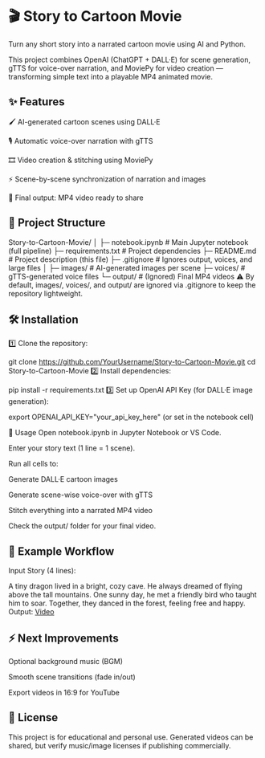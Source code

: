 # 🎬 Story to Cartoon Movie
Turn any short story into a narrated cartoon movie using AI and Python.

This project combines OpenAI (ChatGPT + DALL·E) for scene generation, gTTS for voice-over narration, and MoviePy for video creation — transforming simple text into a playable MP4 animated movie.

## ✨ Features
🖌️ AI-generated cartoon scenes using DALL·E

🎙️ Automatic voice-over narration with gTTS

🎞️ Video creation & stitching using MoviePy

⚡ Scene-by-scene synchronization of narration and images

🎥 Final output: MP4 video ready to share


## 📂 Project Structure

Story-to-Cartoon-Movie/
│
├─ notebook.ipynb          # Main Jupyter notebook (full pipeline)
├─ requirements.txt        # Project dependencies
├─ README.md               # Project description (this file)
├─ .gitignore              # Ignores output, voices, and large files
│
├─ images/                 # AI-generated images per scene
├─ voices/                 # gTTS-generated voice files
└─ output/                 # (Ignored) Final MP4 videos
⚠️ By default, images/, voices/, and output/ are ignored via .gitignore to keep the repository lightweight.

## 🛠 Installation
1️⃣ Clone the repository:


git clone https://github.com/YourUsername/Story-to-Cartoon-Movie.git
cd Story-to-Cartoon-Movie
2️⃣ Install dependencies:

pip install -r requirements.txt
3️⃣ Set up OpenAI API Key (for DALL·E image generation):

export OPENAI_API_KEY="your_api_key_here"
(or set in the notebook cell)

🚀 Usage
Open notebook.ipynb in Jupyter Notebook or VS Code.

Enter your story text (1 line = 1 scene).

Run all cells to:

Generate DALL·E cartoon images

Generate scene-wise voice-over with gTTS

Stitch everything into a narrated MP4 video

Check the output/ folder for your final video.

## 🎯 Example Workflow
Input Story (4 lines):


A tiny dragon lived in a bright, cozy cave.
He always dreamed of flying above the tall mountains.
One sunny day, he met a friendly bird who taught him to soar.
Together, they danced in the forest, feeling free and happy.
Output:  [Video](https://drive.google.com/file/d/1zhrJVQAnDtAoMallj7kdRTqufZ5wrVfp/view?usp=drive_link
) 
## ⚡ Next Improvements
 Optional background music (BGM)

 Smooth scene transitions (fade in/out)

 Export videos in 16:9 for YouTube

## 📜 License
This project is for educational and personal use.
Generated videos can be shared, but verify music/image licenses if publishing commercially.

